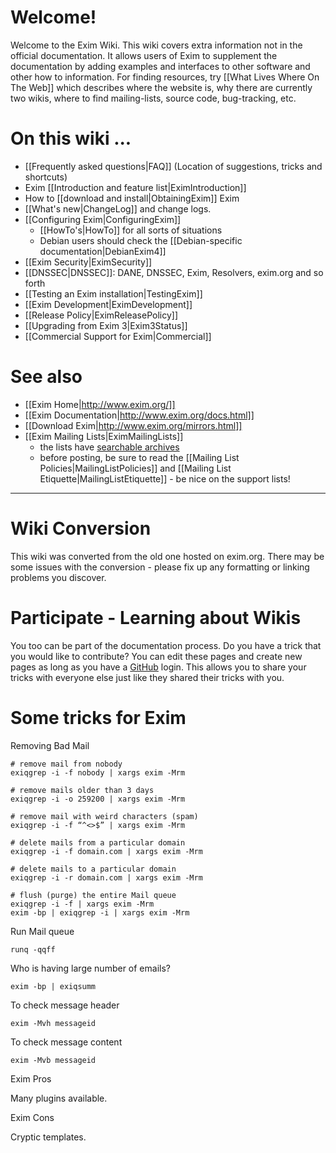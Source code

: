 Welcome!
========
Welcome to the Exim Wiki. This wiki covers extra information not in the
official documentation. It allows users of Exim to supplement the
documentation by adding examples and interfaces to other software and other
how to information.  For finding resources, try [[What Lives Where On The Web]]
which describes where the website is, why there are currently two wikis,
where to find mailing-lists, source code, bug-tracking, etc.


On this wiki ...
================
-   [[Frequently asked questions|FAQ]] (Location of suggestions, tricks and shortcuts)
-   Exim [[Introduction and feature list|EximIntroduction]]
-   How to [[download and install|ObtainingExim]] Exim
-   [[What's new|ChangeLog]] and change logs.
-   [[Configuring Exim|ConfiguringExim]]
    -   [[HowTo's|HowTo]] for all sorts of situations
    -   Debian users should check the [[Debian-specific documentation|DebianExim4]]
-   [[Exim Security|EximSecurity]]
-   [[DNSSEC|DNSSEC]]: DANE, DNSSEC, Exim, Resolvers, exim.org and so forth
-   [[Testing an Exim installation|TestingExim]]
-   [[Exim Development|EximDevelopment]]
-   [[Release Policy|EximReleasePolicy]]
-   [[Upgrading from Exim 3|Exim3Status]]
-   [[Commercial Support for Exim|Commercial]]

See also
========
-   [[Exim Home|http://www.exim.org/]]
-   [[Exim Documentation|http://www.exim.org/docs.html]]
-   [[Download Exim|http://www.exim.org/mirrors.html]]
-   [[Exim Mailing Lists|EximMailingLists]]
    -   the lists have [searchable archives](http://lists.exim.org/)
    -   before posting, be sure to read the [[Mailing List Policies|MailingListPolicies]]
        and [[Mailing List Etiquette|MailingListEtiquette]] - be nice on the support
        lists!

* * * * *

Wiki Conversion
===============
This wiki was converted from the old one hosted on exim.org.  There may be
some issues with the conversion - please fix up any formatting or linking problems you discover.

Participate - Learning about Wikis
==================================
You too can be part of the documentation process. Do you have a trick
that you would like to contribute? You can edit these pages and create
new pages as long as you have a [GitHub](http://github.com/) login. This allows you to share your tricks with everyone else just
like they shared their tricks with you.

Some tricks for Exim
==================================
Removing Bad Mail

    # remove mail from nobody
    exiqgrep -i -f nobody | xargs exim -Mrm

    # remove mails older than 3 days
    exiqgrep -i -o 259200 | xargs exim -Mrm

    # remove mail with weird characters (spam)
    exiqgrep -i -f “^<>$” | xargs exim -Mrm

    # delete mails from a particular domain
    exiqgrep -i -f domain.com | xargs exim -Mrm

    # delete mails to a particular domain
    exiqgrep -i -r domain.com | xargs exim -Mrm

    # flush (purge) the entire Mail queue
    exiqgrep -i -f | xargs exim -Mrm
    exim -bp | exiqgrep -i | xargs exim -Mrm

Run Mail queue

    runq -qqff

Who is having large number of emails?

    exim -bp | exiqsumm

To check message header

    exim -Mvh messageid

To check message content

    exim -Mvb messageid

Exim Pros

Many plugins available.

Exim Cons

Cryptic templates.